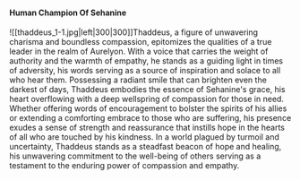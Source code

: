 #### Human Champion Of Sehanine
![[thaddeus_1-1.jpg|left|300|300]]Thaddeus, a figure of unwavering charisma and boundless compassion, epitomizes the qualities of a true leader in the realm of Aurelyon. With a voice that carries the weight of authority and the warmth of empathy, he stands as a guiding light in times of adversity, his words serving as a source of inspiration and solace to all who hear them. Possessing a radiant smile that can brighten even the darkest of days, Thaddeus embodies the essence of Sehanine's grace, his heart overflowing with a deep wellspring of compassion for those in need. Whether offering words of encouragement to bolster the spirits of his allies or extending a comforting embrace to those who are suffering, his presence exudes a sense of strength and reassurance that instills hope in the hearts of all who are touched by his kindness. In a world plagued by turmoil and uncertainty, Thaddeus stands as a steadfast beacon of hope and healing, his unwavering commitment to the well-being of others serving as a testament to the enduring power of compassion and empathy.